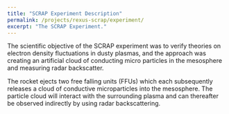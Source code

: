```yaml
---
title: "SCRAP Experiment Description"
permalink: /projects/rexus-scrap/experiment/
excerpt: "The SCRAP Experiment."
---
```


The scientific objective of the SCRAP experiment was to verify theories on electron density fluctuations in dusty plasmas, 
and the approach was creating an artificial cloud of conducting micro particles in the mesosphere and measuring radar backscatter. 

The rocket ejects two free falling units (FFUs) which each subsequently releases a cloud of conductive microparticles into the mesosphere. 
The particle cloud will interact with the surrounding plasma and can thereafter be observed indirectly by using radar backscattering.
